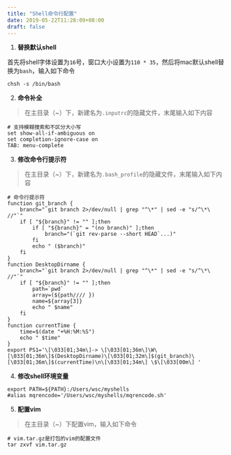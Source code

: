 ```yaml
---
title: "Shell命令行配置"
date: 2019-05-22T11:28:09+08:00
draft: false
---
```


1. **替换默认shell**

首先将shell字体设置为`16`号，窗口大小设置为`110 * 35`，然后将mac默认shell替换为`bash`，输入如下命令

```
chsh -s /bin/bash
```

2. **命令补全**

> 在主目录（~）下，新建名为`.inputrc`的隐藏文件，末尾输入如下内容

```
# 支持模糊搜索和不区分大小写
set show-all-if-ambiguous on
set completion-ignore-case on
TAB: menu-complete
```

3. **修改命令行提示符**

> 在主目录（~）下，新建名为`.bash_profile`的隐藏文件，末尾输入如下内容

```
# 命令行提示符
function git_branch {
    branch="`git branch 2>/dev/null | grep "^\*" | sed -e "s/^\*\ //"`"
    if [ "${branch}" != "" ];then
        if [ "${branch}" = "(no branch)" ];then
            branch="(`git rev-parse --short HEAD`...)"
        fi
        echo " ($branch)"
    fi
}
function DesktopDirname {
    branch="`git branch 2>/dev/null | grep "^\*" | sed -e "s/^\*\ //"`"
    if [ "${branch}" != "" ];then
        path=`pwd`
        array=(${path//// })
        name=${array[3]}
        echo " $name"
    fi
}
function currentTime {
    time=$(date "+%H:%M:%S")
    echo " $time"
}
export PS1='\[\033[01;34m\]-> \[\033[01;36m\]\W\[\033[01;36m\]$(DesktopDirname)\[\033[01;32m\]$(git_branch)\[\033[01;36m\]$(currentTime)\n\[\033[01;34m\] \$\[\033[00m\] '
```

4. **修改shell环境变量**

```
export PATH=${PATH}:/Users/wsc/myshells
#alias mqrencode='/Users/wsc/myshells/mqrencode.sh'
```

5. **配置vim**

> 在主目录（~）下配置vim，输入如下命令

```
# vim.tar.gz是打包的vim的配置文件
tar zxvf vim.tar.gz
```